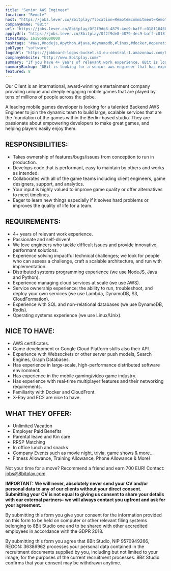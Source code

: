 ```yaml
---
title: "Senior AWS Engineer"
location: "Remote"
host: "https://jobs.lever.co/8bitplay/?location=Remote&commitment=Remote"
companyName: "8Bit"
url: "https://jobs.lever.co/8bitplay/0f2f9de8-4879-4ec9-baff-c018f1046815"
applyUrl: "https://jobs.lever.co/8bitplay/0f2f9de8-4879-4ec9-baff-c018f1046815/apply"
timestamp: 1619568000000
hashtags: "#aws,#nodejs,#python,#java,#dynamodb,#linux,#docker,#operations,#management,#ui/ux"
jobType: "software"
logoUrl: "https://jobboard-logos-bucket.s3.eu-central-1.amazonaws.com/8bit"
companyWebsite: "http://www.8bitplay.com/"
summary: "If you have 4+ years of relevant work experience, 8Bit is looking for someone with your skillset."
summaryBackup: "8Bit is looking for a senior aws engineer that has experience in: #aws, #nodejs, #python."
featured: 8
---
```


Our Client is an international, award-winning entertainment company providing unique and deeply engaging mobile games that are played by tens of millions of people across the globe. 

A leading mobile games developer is looking for a talented Backend AWS Engineer to join the dynamic team to build large, scalable services that are the foundation of the games within the Berlin-based studio. They are passionate about empowering developers to make great games, and helping players easily enjoy them.

## RESPONSIBILITIES:

*   Takes ownership of features/bugs/issues from conception to run in production.
*   Develops code that is performant, easy to maintain by others and works as intended.
*   Collaborates with all of the game teams including client engineers, game designers, support, and analytics.
*   Your input is highly valued to improve game quality or offer alternatives to meet timelines.
*   Eager to learn new things especially if it solves hard problems or improves the quality of life for a team.

## REQUIREMENTS:

*   4+ years of relevant work experience.
*   Passionate and self-driven!
*   We love engineers who tackle difficult issues and provide innovative, performant solutions.
*   Experience solving impactful technical challenges; we look for people who can assess a challenge, craft a scalable architecture, and run with implementation.
*   Distributed systems programming experience (we use NodeJS, Java and Python).
*   Experience managing cloud services at scale (we use AWS).
*   Service ownership experience; the ability to run, troubleshoot, and deploy your own services (we use Lambda, DynamoDB, S3, CloudFormation).
*   Experience with SQL and non-relational databases (we use DynamoDB, Redis).
*   Operating systems experience (we use Linux/Unix).

## NICE TO HAVE:

*   AWS certificates.
*   Game development or Google Cloud Platform skills also their API.
*   Experience with Websockets or other server push models, Search Engines, Graph Databases.
*   Has experience in large-scale, high-performance distributed software environment.
*   Has experience in the mobile gaming/video game industry.
*   Has experience with real-time multiplayer features and their networking requirements.
*   Familiarity with Docker and CloudFront.
*   X-Ray and EC2 are nice to have.

## WHAT THEY OFFER:

*   Unlimited Vacation
*   Employer Paid Benefits
*   Parental leave and Kin care
*   RRSP Matching
*   In office lunch and snacks
*   Company Events such as movie night, trivia, game shows & more…
*   Fitness Allowance, Training Allowance, Phone Allowance & More!

Not your time for a move? Recommend a friend and earn 700 EUR! Contact: jobs@8bitplay.com

**IMPORTANT:** **We will never, absolutely never send your CV and/or personal data to any of our clients without your direct consent. Submitting your CV is not equal to giving us consent to share your details with our external partners- we will always contact you upfront and ask for your agreement.**

By submitting this form you give your consent for the information provided on this form to be held on computer or other relevant filing systems belonging to 8Bit Studio one and to be shared with other accredited employees in accordance with the GDPR 2018.

By submitting this form you agree that 8Bit Studio, NIP 9570949266, REGON: 36386962 processes your personal data contained in the recruitment documents supplied by you, including but not limited to your image, for the purposes of the current recruitment processes. 8Bit Studio confirms that your consent may be withdrawn anytime.
